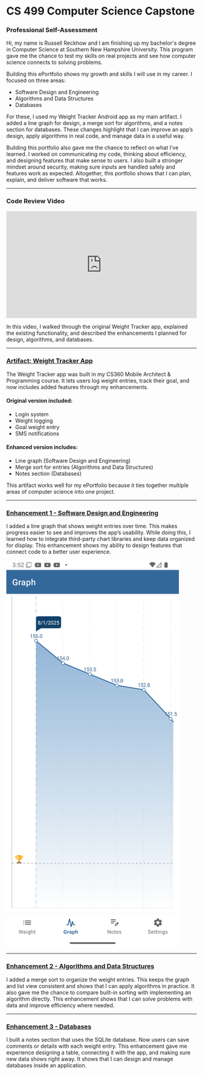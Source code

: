 # CS 499 Computer Science Capstone

### Professional Self-Assessment
Hi, my name is Russell Reckhow and I am finishing up my bachelor's degree in Computer Science at Southern New Hampshire University. This program gave me the chance to test my skills on real projects and see how computer science connects to solving problems.

Building this ePortfolio shows my growth and skills I will use in my career. I focused on three areas: 
- Software Design and Engineering
- Algorithms and Data Structures
- Databases

For these, I used my Weight Tracker Android app as my main artifact. I added a line graph for design, a merge sort for algorithms, and a notes section for databases. These changes highlight that I can improve an app’s design, apply algorithms in real code, and manage data in a useful way.

Building this portfolio also gave me the chance to reflect on what I’ve learned. I worked on communicating my code, thinking about efficiency, and designing features that make sense to users. I also built a stronger mindset around security, making sure inputs are handled safely and features work as expected. Altogether, this portfolio shows that I can plan, explain, and deliver software that works.

---

### Code Review Video
<div class="video">
  <iframe
    src="https://www.youtube.com/embed/mLdLV2cGZS4"
    title="Code Review Video"
    loading="lazy"
    allow="accelerometer; autoplay; clipboard-write; encrypted-media; gyroscope; picture-in-picture; web-share"
    allowfullscreen></iframe>
</div>

<style>
.video { position: relative; padding-bottom: 56.25%; height: 0; overflow: hidden; max-width: 100%; }
.video iframe { position: absolute; top: 0; left: 0; width: 100%; height: 100%; border: 0; }
</style>

In this video, I walked through the original Weight Tracker app, explained the existing functionality, and described the enhancements I planned for design, algorithms, and databases.

---

### [Artifact: Weight Tracker App](https://github.com/Russrecker/CS-499-Computer-Science-Capstone/tree/main/Artifact-Weight-Tracker)
The Weight Tracker app was built in my CS360 Mobile Architect & Programming course. It lets users log weight entries, track their goal, and now includes added features through my enhancements.

#### Original version included:
- Login system
- Weight logging
- Goal weight entry
- SMS notifications

#### Enhanced version includes:
- Line graph (Software Design and Engineering)
- Merge sort for entries (Algorithms and Data Structures)
- Notes section (Databases)

This artifact works well for my ePortfolio because it ties together multiple areas of computer science into one project.

---

### [Enhancement 1 - Software Design and Engineering](https://github.com/Russrecker/CS-499-Computer-Science-Capstone/tree/main/Artifact-Weight-Tracker/Enhancement%201%20-%20Software%20Design%20and%20Engineering)
I added a line graph that shows weight entries over time. This makes progress easier to see and improves the app’s usability. While doing this, I learned how to integrate third-party chart libraries and keep data organized for display. This enhancement shows my ability to design features that connect code to a better user experience.

![Line Graph Screenshot](https://raw.githubusercontent.com/Russrecker/CS-499-Computer-Science-Capstone/main/Artifact-Weight-Tracker/Enhancement%201%20-%20Software%20Design%20and%20Engineering/assets/Line%20Graph.png)

---

### [Enhancement 2 - Algorithms and Data Structures](https://github.com/Russrecker/CS-499-Computer-Science-Capstone/tree/main/Artifact-Weight-Tracker/Enhancement%202%20-%20Algorithms%20and%20Data%20Structures)
I added a merge sort to organize the weight entries. This keeps the graph and list view consistent and shows that I can apply algorithms in practice. It also gave me the chance to compare built-in sorting with implementing an algorithm directly. This enhancement shows that I can solve problems with data and improve efficiency where needed. 

---

### [Enhancement 3 - Databases](https://github.com/Russrecker/CS-499-Computer-Science-Capstone/tree/main/Artifact-Weight-Tracker/Enhancement%203%20-%20Databases)
I built a notes section that uses the SQLite database. Now users can save comments or details with each weight entry. This enhancement gave me experience designing a table, connecting it with the app, and making sure new data shows right away. It shows that I can design and manage databases inside an application.
